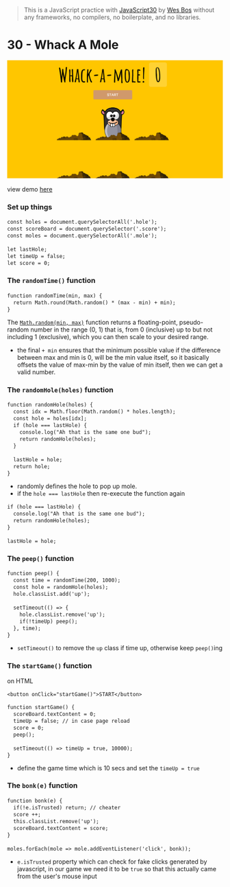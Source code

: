 > This is a JavaScript practice with [JavaScript30](https://javascript30.com/) by [Wes Bos](https://github.com/wesbos) without any frameworks, no compilers, no boilerplate, and no libraries.

# 30 - Whack A Mole

![](images/00.png)

view demo [here](https://varmakollu.github.io/JavaScript30/30%20-%20Whack%20A%20Mole/index.html)

### Set up things

```
const holes = document.querySelectorAll('.hole');
const scoreBoard = document.querySelector('.score');
const moles = document.querySelectorAll('.mole');

let lastHole;
let timeUp = false;
let score = 0;
```

### The `randomTime()` function

```
function randomTime(min, max) {
  return Math.round(Math.random() * (max - min) + min);
}
```

The [`Math.random(min, max)`](https://developer.mozilla.org/en-US/docs/Web/JavaScript/Reference/Global_Objects/Math/random) function returns a floating-point, pseudo-random number in the range (0, 1) that is, from 0 (inclusive) up to but not including 1 (exclusive), which you can then scale to your desired range.

- the final `+ min` ensures that the minimum possible value if the difference between max and min is 0, will be the min value itself, so it basically offsets the value of max-min by the value of min itself, then we can get a valid number.

### The `randomHole(holes)` function

```
function randomHole(holes) {
  const idx = Math.floor(Math.random() * holes.length);
  const hole = holes[idx];
  if (hole === lastHole) {
    console.log("Ah that is the same one bud");
    return randomHole(holes);
  }

  lastHole = hole;
  return hole;
}
```

- randomly defines the hole to pop up mole.
- if the `hole === lastHole` then re-execute the function again

```
if (hole === lastHole) {
  console.log("Ah that is the same one bud");
  return randomHole(holes);
}

lastHole = hole;
```

### The `peep()` function

```
function peep() {
  const time = randomTime(200, 1000);
  const hole = randomHole(holes);
  hole.classList.add('up');

  setTimeout(() => {
    hole.classList.remove('up');
    if(!timeUp) peep();
  }, time);
}
```

- `setTimeout()` to remove the `up` class if time up, otherwise keep `peep()`ing

### The `startGame()` function

on HTML

```
<button onClick="startGame()">START</button>
```

```
function startGame() {
  scoreBoard.textContent = 0;
  timeUp = false; // in case page reload
  score = 0;
  peep();

  setTimeout(() => timeUp = true, 10000);
}
```

- define the game time which is 10 secs and set the `timeUp = true`

### The `bonk(e)` function

```
function bonk(e) {
  if(!e.isTrusted) return; // cheater
  score ++;
  this.classList.remove('up');
  scoreBoard.textContent = score;
}

moles.forEach(mole => mole.addEventListener('click', bonk));
```

- `e.isTrusted` property which can check for fake clicks generated by javascript, in our game we need it to be `true` so that this actually came from the user's mouse input
